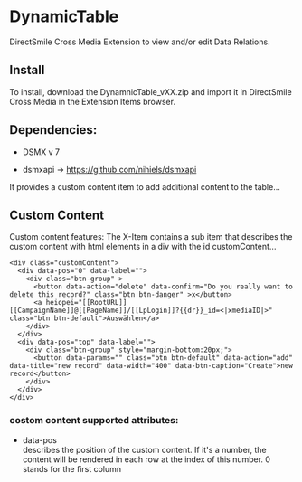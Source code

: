 # DynamicTable
DirectSmile Cross Media Extension to view and/or edit Data Relations.

## Install
To install, download the DynamnicTable_vXX.zip and import it in DirectSmile Cross Media in the Extension Items browser.

## Dependencies:
- DSMX v 7

- dsmxapi -> https://github.com/nihiels/dsmxapi


It provides a custom content item to add additional content to the table...
## Custom Content
Custom content features:
The X-Item contains a sub item that describes the custom content with html elements in a div with the id customContent...
```
<div class="customContent">
  <div data-pos="0" data-label="">
    <div class="btn-group" >
      <button data-action="delete" data-confirm="Do you really want to delete this record?" class="btn btn-danger" >x</button>
      <a heiopei="[[RootURL]][[CampaignName]]@[[PageName]]/[[LpLogin]]?{{dr}}_id=<|xmediaID|>" class="btn btn-default">Auswählen</a>
    </div>
  </div>
  <div data-pos="top" data-label="">
    <div class="btn-group" style="margin-bottom:20px;">
      <button data-params="" class="btn btn-default" data-action="add" data-title="new record" data-width="400" data-btn-caption="Create">new record</button>
    </div>
  </div>
</div>
```
### costom content supported attributes:
- data-pos<br />
describes the position of the custom content. If it's a number, the content will be rendered in each row at the index of this number. 0 stands for the first column
